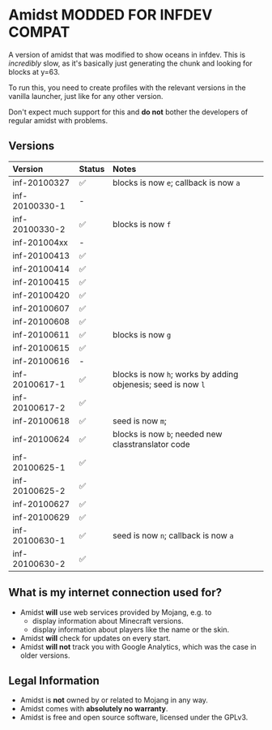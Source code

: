 # Amidst MODDED FOR INFDEV COMPAT

A version of amidst that was modified to show oceans in infdev. This is *incredibly* slow, as it's basically just generating the chunk and looking for blocks at y=63.

To run this, you need to create profiles with the relevant versions in the vanilla launcher, just like for any other version.

Don't expect much support for this and **do not** bother the developers of regular amidst with problems.

## Versions

Version        | Status | Notes
:------------- | :--    | :--
inf-20100327   | ✅     | blocks is now `e`; callback is now `a`
inf-20100330-1 | -      |
inf-20100330-2 | ✅     | blocks is now `f`
inf-201004xx   | -      |
inf-20100413   | ✅     | 
inf-20100414   | ✅     | 
inf-20100415   | ✅     | 
inf-20100420   | ✅     | 
inf-20100607   | ✅     | 
inf-20100608   | ✅     | 
inf-20100611   | ✅     | blocks is now `g`
inf-20100615   | ✅     | 
inf-20100616   | -      |
inf-20100617-1 | ✅     | blocks is now `h`; works by adding objenesis; seed is now `l`
inf-20100617-2 | ✅     |
inf-20100618   | ✅     | seed is now `m`; 
inf-20100624   | ✅     | blocks is now `b`; needed new classtranslator code
inf-20100625-1 | ✅     |
inf-20100625-2 | ✅     |
inf-20100627   | ✅     |
inf-20100629   | ✅     |
inf-20100630-1 | ✅     | seed is now `n`; callback is now `a`
inf-20100630-2 | ✅     |

## What is my internet connection used for?

* Amidst **will** use web services provided by Mojang, e.g. to
  * display information about Minecraft versions.
  * display information about players like the name or the skin.
* Amidst **will** check for updates on every start.
* Amidst **will not** track you with Google Analytics, which was the case in older versions.

## Legal Information

* Amidst is **not** owned by or related to Mojang in any way.
* Amidst comes with **absolutely no warranty**.
* Amidst is free and open source software, licensed under the GPLv3.
